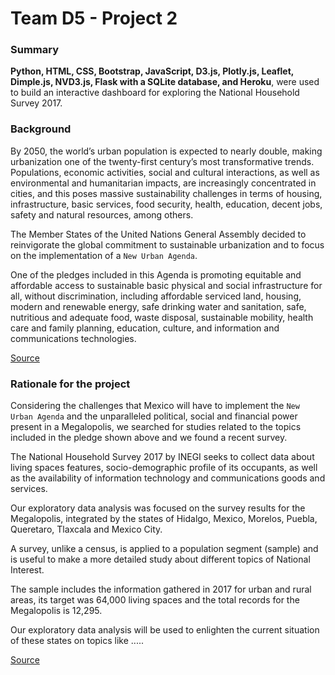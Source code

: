 # Team D5 - Project 2

### Summary

__Python, HTML, CSS, Bootstrap, JavaScript, D3.js, Plotly.js, Leaflet, Dimple.js, NVD3.js, 
Flask with a SQLite database, and Heroku__, were used to build an interactive dashboard for 
exploring the National Household Survey 2017.

### Background

By 2050, the world’s urban population is expected to nearly double, making urbanization one
of the twenty-first century’s most transformative trends. Populations, economic activities, social
and cultural interactions, as well as environmental and humanitarian impacts, are increasingly
concentrated in cities, and this poses massive sustainability challenges in terms of housing,
infrastructure, basic services, food security, health, education, decent jobs, safety and natural
resources, among others.  

The Member States of the United Nations General Assembly decided to reinvigorate the global 
commitment to sustainable urbanization and to focus on the implementation of a `New Urban Agenda`.

One of the pledges included in this Agenda is promoting equitable and affordable access to 
sustainable basic physical and social infrastructure for all, without discrimination, 
including affordable serviced land, housing, modern and renewable energy, safe drinking water 
and sanitation, safe, nutritious and adequate food, waste disposal, sustainable mobility, 
health care and family planning, education, culture, and information and communications 
technologies. 

[Source](http://habitat3.org/the-new-urban-agenda/)


### Rationale for the project

Considering the challenges that Mexico will have to implement the `New Urban Agenda`
and the unparalleled political, social and financial power present in a Megalopolis, 
we searched for studies related to the topics included in the pledge shown above and
we found a recent survey.

The National Household Survey 2017 by INEGI seeks to collect data about living spaces features, 
socio-demographic profile of its occupants, as well as the availability of information 
technology and communications goods and services.

Our exploratory data analysis was focused on the survey results for the Megalopolis, integrated 
by the states of Hidalgo, Mexico, Morelos, Puebla, Queretaro, Tlaxcala and Mexico City.  

A survey, unlike a census, is applied to a population segment (sample) and is useful to make
a more detailed study about different topics of National Interest. 

The sample includes the information gathered in 2017 for urban and rural areas, its target
was 64,000 living spaces and the total records for the Megalopolis is 12,295.

Our exploratory data analysis will be used to enlighten the current situation of these 
states on topics like .....

[Source](https://www.inegi.org.mx/programas/enh/2017/)
